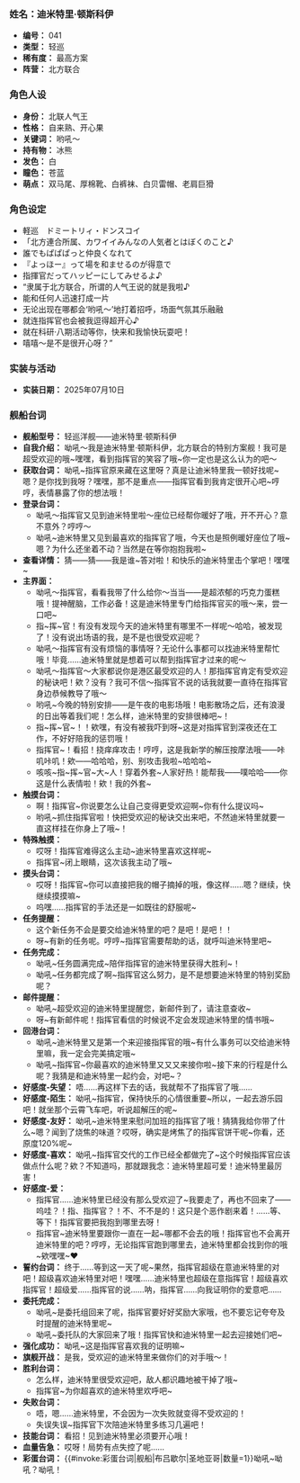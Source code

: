 ### 姓名：迪米特里·顿斯科伊
* **编号：** 041
* **类型：** 轻巡
* **稀有度：** 最高方案
* **阵营：** 北方联合


### 角色人设
* **身份：** 北联人气王
* **性格：** 自来熟、开心果
* **关键词：** 哟吼～
* **持有物：** 冰熊
* **发色：** 白
* **瞳色：** 苍蓝
* **萌点：** 双马尾、厚棉靴、白裤袜、白贝雷帽、老肩巨猾


### 角色设定
* 軽巡　ドミートリィ・ドンスコイ
* 「北方連合所属、カワイイみんなの人気者とはぼくのこと♪
* 誰でもぱぱぱっと仲良くなれて
* 『よっほー』って場を和ませるのが得意で
* 指揮官だってハッピーにしてみせるよ♪
* “隶属于北方联合，所谓的人气王说的就是我啦♪
* 能和任何人迅速打成一片
* 无论出现在哪都会‘哟吼～’地打着招呼，场面气氛其乐融融
* 就连指挥官也会被我逗得超开心♪
* 就在科研·八期活动等你，快来和我愉快玩耍吧！
* 嘻嘻～是不是很开心呀？”


### 实装与活动
* **实装日期：** 2025年07月10日


### 舰船台词
* **舰船型号：** 轻巡洋舰——迪米特里·顿斯科伊
* **自我介绍：** 呦吼～我是迪米特里·顿斯科伊，北方联合的特别方案舰！我可是超受欢迎的哦~嘿嘿，看到指挥官的笑容了哦~你一定也是这么认为的吧～
* **获取台词：** 呦吼~指挥官原来藏在这里呀？真是让迪米特里我一顿好找呢~嗯？是你找到我呀？嘿嘿，那不是重点——指挥官看到我肯定很开心吧~哼哼，表情暴露了你的想法哦！
* **登录台词：**
  * 呦吼～指挥官又见到迪米特里啦～座位已经帮你暖好了哦，开不开心？意不意外？哼哼～
  * 呦吼~迪米特里又见到最喜欢的指挥官了哦，今天也是照例暖好座位了哦~嗯？为什么还坐着不动？当然是在等你抱抱我啦~
* **查看详情：** 猜——猜——我是谁~答对啦！和快乐的迪米特里击个掌吧！嘿嘿~
* **主界面：**
  * 呦吼～指挥官，看看我带了什么给你～当当——是超浓郁的巧克力蛋糕哦！提神醒脑，工作必备！这是迪米特里专门给指挥官买的哦～来，尝一口吧~
  * 指~挥~官！有没有发现今天的迪米特里有哪里不一样呢～哈哈，被发现了！没有说出场语的我，是不是也很受欢迎呢？
  * 呦吼～指挥官有没有烦恼的事情呀？无论什么事都可以找迪米特里帮忙哦！毕竟……迪米特里就是想着可以帮到指挥官才过来的呢～
  * 呦吼～指挥官～大家都说你是港区最受欢迎的人！那指挥官肯定有受欢迎的秘诀吧！欸？没有？我可不信～指挥官不说的话我就要一直待在指挥官身边恭候教导了哦～
  * 哟吼~今晚的特别安排——是午夜的电影场哦！电影散场之后，还有浪漫的日出等着我们呢！怎么样，迪米特里的安排很棒吧~！
  * 指~挥~官~！！欸嘿，有没有被我吓到呀~这是对指挥官到深夜还在工作，不好好陪我的惩罚哦！
  * 指挥官~！看招！挠痒痒攻击！哼哼，这是我新学的解压按摩法哦——咔叽咔叽！欸——哈哈哈，别、别攻击我啦~哈哈哈~
  * 咳咳~指~挥~官~大~人！穿着外套~人家好热！能帮我——噗哈哈——你这是什么表情啦！欸！我的外套~
* **触摸台词：**
  * 啊！指挥官~你说要怎么让自己变得更受欢迎啊~你有什么提议吗~
  * 哟吼~抓住指挥官啦！快把受欢迎的秘诀交出来吧，不然迪米特里就要一直这样挂在你身上了哦~！
* **特殊触摸：**
  * 哎呀！指挥官难得这么主动~迪米特里喜欢这样呢~
  * 指挥官~闭上眼睛，这次该我主动了哦~
* **摸头台词：**
  * 哎呀！指挥官~你可以直接把我的帽子摘掉的哦，像这样……嗯？继续，快继续摸摸嘛~
  * 呜嘿……指挥官的手法还是一如既往的舒服呢~
* **任务提醒：**
  * 这个新任务不会是要交给迪米特里的吧？是吧！是吧！！
  * 呀~有新的任务呢。哼哼~指挥官需要帮助的话，就呼叫迪米特里吧~
* **任务完成：**
  * 呦吼~任务圆满完成~陪伴指挥官的迪米特里获得大胜利~！
  * 呦吼~任务都完成了啊~指挥官这么努力，是不是想要迪米特里的特别奖励呢？
* **邮件提醒：**
  * 呦吼~超受欢迎的迪米特里提醒您，新邮件到了，请注意查收~
  * 呀~有新邮件呢！指挥官看信的时候说不定会发现迪米特里的情书哦~
* **回港台词：**
  * 呦吼~迪米特里又是第一个来迎接指挥官的哦~有什么事务可以交给迪米特里嘛，我一定会完美搞定哦~
  * 呦吼~指挥官~你最喜欢的迪米特里又又又来接你啦~接下来的行程是什么呢？我猜是和迪米特里一起约会，对吧~？
* **好感度-失望：** 唔……再这样下去的话，我就帮不了指挥官了哦……
* **好感度-陌生：** 呦吼~指挥官，保持快乐的心情很重要~所以，一起去游乐园吧！就坐那个云霄飞车吧，听说超解压的呢~
* **好感度-友好：** 呦吼~迪米特里来慰问加班的指挥官了哦！猜猜我给你带了什么~嗯？闻到了烧焦的味道？哎呀，确实是烤焦了的指挥官饼干呢~你看，还原度120%呢~
* **好感度-喜欢：** 呦吼~指挥官交代的工作已经全都做完了~这个时候指挥官应该做点什么呢？欸？不知道吗，那就跟我念：迪米特里超可爱！迪米特里最厉害！
* **好感度-爱：**
  * 指挥官……迪米特里已经没有那么受欢迎了~我要走了，再也不回来了——呜哇？！指、指挥官？！不、不不是的！这只是个恶作剧来着！……等、等下！指挥官要把我抱到哪里去呀！
  * 指挥官~迪米特里要跟你一直在一起~哪都不会去的哦！指挥官也不会离开迪米特里的吧？哼哼，无论指挥官跑到哪里去，迪米特里都会找到你的哦~欸嘿嘿~❤
* **誓约台词：** 终于……等到这一天了呢~果然，指挥官超级在意迪米特里的对吧！超级喜欢迪米特里对吧！嘿嘿……迪米特里也超级在意指挥官！超级喜欢指挥官！超级爱……指挥官的说……呐，指挥官……向我证明你的爱意吧……
* **委托完成：**
  * 呦吼~是委托组回来了呢，指挥官要好好奖励大家哦，也不要忘记夸夸及时提醒的迪米特里呢~
  * 呦吼~委托队的大家回来了哦！指挥官快和迪米特里一起去迎接她们吧~
* **强化成功：** 呦吼~这是指挥官喜欢我的证明嘛~
* **旗舰开战：** 是我，受欢迎的迪米特里来做你们的对手哦～！
* **胜利台词：**
  * 怎么样，迪米特里很受欢迎吧，敌人都识趣地被干掉了哦~
  * 指挥官~为你超喜欢的迪米特里欢呼吧~
* **失败台词：**
  * 唔，嗯……迪米特里，不会因为一次失败就变得不受欢迎的！
  * 失误失误~指挥官下次陪迪米特里多练习几遍吧！
* **技能台词：** 看招！见到迪米特里必须要开心哦！
* **血量告急：** 哎呀！局势有点失控了呢……
* **彩蛋台词：** {{#invoke:彩蛋台词|舰船|布吕歇尔|圣地亚哥|数量=1}}呦吼~呦吼？呦吼！

